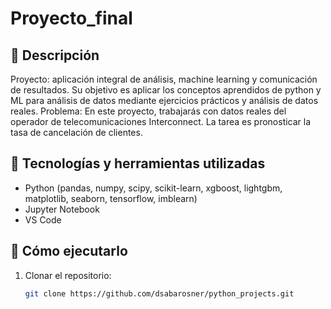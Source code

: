 # Proyecto_final

## 📝 Descripción
Proyecto: aplicación integral de análisis, machine learning y comunicación de resultados.
Su objetivo es aplicar los conceptos aprendidos de python y ML para análisis de datos mediante ejercicios prácticos y análisis de datos reales.
Problema: En este proyecto, trabajarás con datos reales del operador de telecomunicaciones Interconnect. La tarea es pronosticar la tasa de cancelación de clientes.

## 🧠 Tecnologías y herramientas utilizadas
- Python (pandas, numpy, scipy, scikit-learn, xgboost, lightgbm, matplotlib, seaborn, tensorflow, imblearn)
- Jupyter Notebook
- VS Code

## 🚀 Cómo ejecutarlo
1. Clonar el repositorio:
   ```bash
   git clone https://github.com/dsabarosner/python_projects.git
